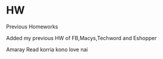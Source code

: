# HW
Previous Homeworks

Added my previous HW of FB,Macys,Techword and Eshopper

Amaray Read korria kono love nai
